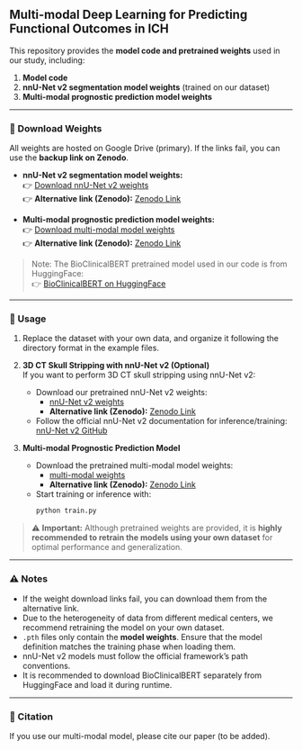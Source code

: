 ## Multi-modal Deep Learning for Predicting Functional Outcomes in ICH

This repository provides the **model code and pretrained weights** used in our study, including:

1. **Model code**  
2. **nnU-Net v2 segmentation model weights** (trained on our dataset)  
3. **Multi-modal prognostic prediction model weights**  

---

### 🔗 Download Weights

All weights are hosted on Google Drive (primary). If the links fail, you can use the **backup link on Zenodo**.

- **nnU-Net v2 segmentation model weights:**  
👉 [Download nnU-Net v2 weights](https://drive.google.com/drive/folders/1QxuVMiCTDg65k_e30gdFU2hLs5t1VlBP?usp=drive_link)  
👉 **Alternative link (Zenodo):** [Zenodo Link](https://zenodo.org/records/17397901?token=eyJhbGciOiJIUzUxMiJ9.eyJpZCI6IjU0YmVjZTE0LTA0YjctNDFhZS05OTJlLWVkOGE0OGIwZDQ3MCIsImRhdGEiOnt9LCJyYW5kb20iOiI0MDA1YmU4MTA1YjcyZjVkZDFhZTNiZWJmNTIyMWM5MiJ9.-BZFLTwHiOOrfT-kw_kSH78FePfrqLpaZSVR7EWLt8SlOiClDTvqRzQ6riKc_AW21KHRKk7OAWeyWDdihYPH_w)  

- **Multi-modal prognostic prediction model weights:**  
👉 [Download multi-modal model weights](https://drive.google.com/drive/folders/15RC24J6VoNf8OmvVwXzMR7nL2SyerJpe?usp=drive_link)  
👉 **Alternative link (Zenodo):** [Zenodo Link](https://zenodo.org/records/17397901?token=eyJhbGciOiJIUzUxMiJ9.eyJpZCI6IjU0YmVjZTE0LTA0YjctNDFhZS05OTJlLWVkOGE0OGIwZDQ3MCIsImRhdGEiOnt9LCJyYW5kb20iOiI0MDA1YmU4MTA1YjcyZjVkZDFhZTNiZWJmNTIyMWM5MiJ9.-BZFLTwHiOOrfT-kw_kSH78FePfrqLpaZSVR7EWLt8SlOiClDTvqRzQ6riKc_AW21KHRKk7OAWeyWDdihYPH_w)  

> Note: The BioClinicalBERT pretrained model used in our code is from HuggingFace:  
👉 [BioClinicalBERT on HuggingFace](https://huggingface.co/emilyalsentzer/Bio_ClinicalBERT)

---

### 🚀 Usage

1. Replace the dataset with your own data, and organize it following the directory format in the example files.  

2. **3D CT Skull Stripping with nnU-Net v2 (Optional)**  
   If you want to perform 3D CT skull stripping using nnU-Net v2:  
   - Download our pretrained nnU-Net v2 weights:  
     - [nnU-Net v2 weights](https://drive.google.com/drive/folders/1QxuVMiCTDg65k_e30gdFU2hLs5t1VlBP?usp=drive_link)  
     - **Alternative link (Zenodo):** [Zenodo Link](https://zenodo.org/records/17397901?token=eyJhbGciOiJIUzUxMiJ9.eyJpZCI6IjU0YmVjZTE0LTA0YjctNDFhZS05OTJlLWVkOGE0OGIwZDQ3MCIsImRhdGEiOnt9LCJyYW5kb20iOiI0MDA1YmU4MTA1YjcyZjVkZDFhZTNiZWJmNTIyMWM5MiJ9.-BZFLTwHiOOrfT-kw_kSH78FePfrqLpaZSVR7EWLt8SlOiClDTvqRzQ6riKc_AW21KHRKk7OAWeyWDdihYPH_w)  
   - Follow the official nnU-Net v2 documentation for inference/training: [nnU-Net v2 GitHub](https://github.com/MIC-DKFZ/nnUNet)  

3. **Multi-modal Prognostic Prediction Model**  
   - Download the pretrained multi-modal model weights:  
     - [multi-modal weights](https://drive.google.com/drive/folders/15RC24J6VoNf8OmvVwXzMR7nL2SyerJpe?usp=drive_link)  
     - **Alternative link (Zenodo):** [Zenodo Link](https://zenodo.org/records/17397901?token=eyJhbGciOiJIUzUxMiJ9.eyJpZCI6IjU0YmVjZTE0LTA0YjctNDFhZS05OTJlLWVkOGE0OGIwZDQ3MCIsImRhdGEiOnt9LCJyYW5kb20iOiI0MDA1YmU4MTA1YjcyZjVkZDFhZTNiZWJmNTIyMWM5MiJ9.-BZFLTwHiOOrfT-kw_kSH78FePfrqLpaZSVR7EWLt8SlOiClDTvqRzQ6riKc_AW21KHRKk7OAWeyWDdihYPH_w)  
   - Start training or inference with:  
     ```bash
     python train.py
     ```  

> ⚠️ **Important:** Although pretrained weights are provided, it is **highly recommended to retrain the models using your own dataset** for optimal performance and generalization.

---

### ⚠️ Notes

- If the weight download links fail, you can download them from the alternative link.
- Due to the heterogeneity of data from different medical centers, we recommend retraining the model on your own dataset.  
- `.pth` files only contain the **model weights**. Ensure that the model definition matches the training phase when loading them.  
- nnU-Net v2 models must follow the official framework’s path conventions.  
- It is recommended to download BioClinicalBERT separately from HuggingFace and load it during runtime.  

---

### 📖 Citation

If you use our multi-modal model, please cite our paper (to be added).  
